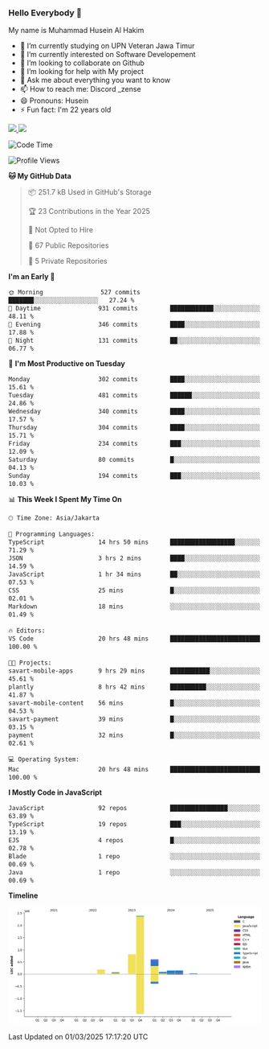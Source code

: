 ### Hello Everybody 👋

My name is Muhammad Husein Al Hakim

- 🔭 I’m currently studying on UPN Veteran Jawa Timur
- 🌱 I’m currently interested on Software Developement
- 👯 I’m looking to collaborate on Github
- 🤔 I’m looking for help with My project
- 💬 Ask me about everything you want to know
- 📫 How to reach me: Discord _zense
- 😄 Pronouns: Husein
- ⚡ Fun fact: I'm 22 years old

<p align="left">
<a href="https://github.com/huseinhq">
  <img height="180em" src="https://github-readme-stats-eight-theta.vercel.app/api?username=huseinhq&show_icons=true&theme=algolia&include_all_commits=true&count_private=true"/>
  <img height="180em" src="https://github-readme-stats-eight-theta.vercel.app/api/top-langs/?username=huseinhq&layout=compact&langs_count=8&theme=algolia"/>
</a>
</p>

<!--START_SECTION:waka-->
![Code Time](http://img.shields.io/badge/Code%20Time-1%2C904%20hrs%2053%20mins-blue)

![Profile Views](http://img.shields.io/badge/Profile%20Views-13-blue)

**🐱 My GitHub Data** 

> 📦 251.7 kB Used in GitHub's Storage 
 > 
> 🏆 23 Contributions in the Year 2025
 > 
> 🚫 Not Opted to Hire
 > 
> 📜 67 Public Repositories 
 > 
> 🔑 5 Private Repositories 
 > 
**I'm an Early 🐤** 

```text
🌞 Morning                527 commits         ███████░░░░░░░░░░░░░░░░░░   27.24 % 
🌆 Daytime                931 commits         ████████████░░░░░░░░░░░░░   48.11 % 
🌃 Evening                346 commits         ████░░░░░░░░░░░░░░░░░░░░░   17.88 % 
🌙 Night                  131 commits         ██░░░░░░░░░░░░░░░░░░░░░░░   06.77 % 
```
📅 **I'm Most Productive on Tuesday** 

```text
Monday                   302 commits         ████░░░░░░░░░░░░░░░░░░░░░   15.61 % 
Tuesday                  481 commits         ██████░░░░░░░░░░░░░░░░░░░   24.86 % 
Wednesday                340 commits         ████░░░░░░░░░░░░░░░░░░░░░   17.57 % 
Thursday                 304 commits         ████░░░░░░░░░░░░░░░░░░░░░   15.71 % 
Friday                   234 commits         ███░░░░░░░░░░░░░░░░░░░░░░   12.09 % 
Saturday                 80 commits          █░░░░░░░░░░░░░░░░░░░░░░░░   04.13 % 
Sunday                   194 commits         ███░░░░░░░░░░░░░░░░░░░░░░   10.03 % 
```


📊 **This Week I Spent My Time On** 

```text
🕑︎ Time Zone: Asia/Jakarta

💬 Programming Languages: 
TypeScript               14 hrs 50 mins      ██████████████████░░░░░░░   71.29 % 
JSON                     3 hrs 2 mins        ████░░░░░░░░░░░░░░░░░░░░░   14.59 % 
JavaScript               1 hr 34 mins        ██░░░░░░░░░░░░░░░░░░░░░░░   07.53 % 
CSS                      25 mins             █░░░░░░░░░░░░░░░░░░░░░░░░   02.01 % 
Markdown                 18 mins             ░░░░░░░░░░░░░░░░░░░░░░░░░   01.49 % 

🔥 Editors: 
VS Code                  20 hrs 48 mins      █████████████████████████   100.00 % 

🐱‍💻 Projects: 
savart-mobile-apps       9 hrs 29 mins       ███████████░░░░░░░░░░░░░░   45.61 % 
plantly                  8 hrs 42 mins       ██████████░░░░░░░░░░░░░░░   41.87 % 
savart-mobile-content    56 mins             █░░░░░░░░░░░░░░░░░░░░░░░░   04.53 % 
savart-payment           39 mins             █░░░░░░░░░░░░░░░░░░░░░░░░   03.15 % 
payment                  32 mins             █░░░░░░░░░░░░░░░░░░░░░░░░   02.61 % 

💻 Operating System: 
Mac                      20 hrs 48 mins      █████████████████████████   100.00 % 
```

**I Mostly Code in JavaScript** 

```text
JavaScript               92 repos            ████████████████░░░░░░░░░   63.89 % 
TypeScript               19 repos            ███░░░░░░░░░░░░░░░░░░░░░░   13.19 % 
EJS                      4 repos             █░░░░░░░░░░░░░░░░░░░░░░░░   02.78 % 
Blade                    1 repo              ░░░░░░░░░░░░░░░░░░░░░░░░░   00.69 % 
Java                     1 repo              ░░░░░░░░░░░░░░░░░░░░░░░░░   00.69 % 
```



**Timeline**

![Lines of Code chart](https://raw.githubusercontent.com/HuseinHQ/HuseinHQ/main/assets/bar_graph.png)


 Last Updated on 01/03/2025 17:17:20 UTC
<!--END_SECTION:waka-->
